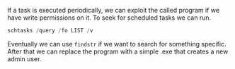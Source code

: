 If a task is executed periodically, we can exploit the called program if we have write permissions on it. To seek for scheduled tasks we can run.

```powershell
schtasks /query /fo LIST /v
```

Eventually we can use `findstr` if we want to search for something specific. After that we can replace the program with a simple .exe that creates a new admin user.

